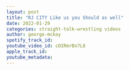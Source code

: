 ```yaml
---
layout: post
title: "RJ CITY Like us you Should as well"
date: 2022-01-29
categories: straight-talk-wrestling videos
author: george-mckay
spotify_track_id: 
youtube_video_id: cOIRmrBn7L8
apple_track_id: 
youtube_metadata: 
---
```

